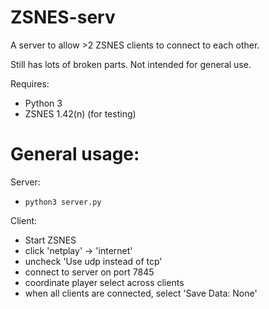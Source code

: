 # ZSNES-serv

A server to allow >2 ZSNES clients to connect to each other.

Still has lots of broken parts.  Not intended for general use.

Requires:
* Python 3
* ZSNES 1.42(n) (for testing)

# General usage:

Server:

* `python3 server.py`

Client:
* Start ZSNES
* click 'netplay' -> 'internet'
* uncheck 'Use udp instead of tcp'
* connect to server on port 7845
* coordinate player select across clients
* when all clients are connected, select 'Save Data: None'
